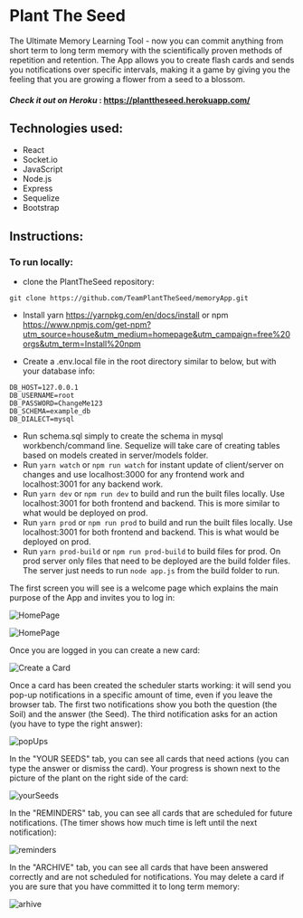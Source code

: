 # 
# Plant The Seed 

The Ultimate Memory Learning Tool - now you can commit anything from short term to long term memory with the scientifically proven methods of repetition and retention. The App allows you to create flash cards and sends you notifications over specific intervals, making it a game by giving you the feeling that you are growing a flower from a seed to a blossom.

#### *Check it out on Heroku* :  https://planttheseed.herokuapp.com/

## Technologies used:
* React
* Socket.io
* JavaScript
* Node.js
* Express
* Sequelize
* Bootstrap


## Instructions:

### To run locally:

* clone the PlantTheSeed repository:
```
git clone https://github.com/TeamPlantTheSeed/memoryApp.git
```

* Install yarn https://yarnpkg.com/en/docs/install or npm https://www.npmjs.com/get-npm?utm_source=house&utm_medium=homepage&utm_campaign=free%20orgs&utm_term=Install%20npm


* Create a .env.local file in the root directory similar to below, but with your database info:
```
DB_HOST=127.0.0.1
DB_USERNAME=root
DB_PASSWORD=ChangeMe123
DB_SCHEMA=example_db
DB_DIALECT=mysql
```
* Run schema.sql simply to create the schema in mysql workbench/command line.  Sequelize will take care of creating tables based on models created in server/models folder.
* Run ```yarn watch``` or ```npm run watch``` for instant update of client/server on changes and use localhost:3000 for any frontend work and localhost:3001 for any backend work.
* Run ```yarn dev``` or ```npm run dev``` to build and run the built files locally.  Use localhost:3001 for both frontend and backend.  This is more similar to what would be deployed on prod.
* Run ```yarn prod``` or ```npm run prod``` to build and run the built files locally.  Use localhost:3001 for both frontend and backend.  This is what would be deployed on prod.
* Run ```yarn prod-build``` or ```npm run prod-build``` to build files for prod.  On prod server only files that need to be deployed are the build folder files.  The server just needs to run ```node app.js``` from the build folder to run.







The first screen you will see is a welcome page which explains the main purpose of the App and invites you to log in:

![HomePage](/client/public/images/homepage1.png)

![HomePage](/client/public/images/homepage2.png)


Once you are logged in you can create a new card:


![Create a Card](./client/public/images/createNewCard.png)






Once a card has been created the scheduler starts working: it will send you pop-up notifications in a specific amount of time, even if you leave the browser tab. The first two notifications show you both the question (the Soil) and the answer (the Seed). The third notification asks for an action (you have to type the right answer):


![popUps](/client/public/images/popUps.png)







In the "YOUR SEEDS" tab, you can see all cards that need actions (you can type the answer or dismiss the card). Your progress is shown next to the picture of the plant on the right side of the card: 


![yourSeeds](/client/public/images/yourSeeds.png)






In the "REMINDERS" tab, you can see all cards that are scheduled for future notifications. (The timer shows how much time is left until the next notification):


![reminders](/client/public/images/reminders.png)






In the "ARCHIVE" tab, you can see all cards that have been answered correctly and are not scheduled for notifications. You may delete a card if you are sure that you have committed it to long term memory:

![arhive](/client/public/images/Arhive.png)
